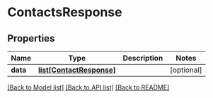 # ContactsResponse

## Properties
Name | Type | Description | Notes
------------ | ------------- | ------------- | -------------
**data** | [**list[ContactResponse]**](ContactResponse.md) |  | [optional] 

[[Back to Model list]](README.md#documentation-for-models) [[Back to API list]](README.md#documentation-for-api-endpoints) [[Back to README]](README.md)



